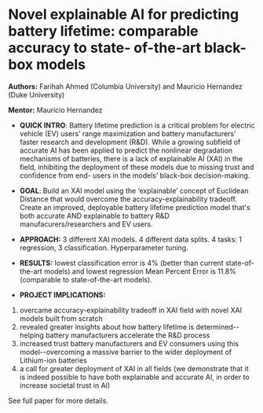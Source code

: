 # Novel explainable AI for predicting battery lifetime: comparable accuracy to state- of-the-art black-box models

**Authors:** Farihah Ahmed (Columbia University) and Mauricio Hernandez (Duke University)

**Mentor:** Mauricio Hernandez

- **QUICK INTRO**: Battery lifetime prediction is a critical problem for electric vehicle (EV) users’ range maximization and battery manufacturers’ faster research and development (R&D). While a growing subfield of accurate AI has been applied to predict the nonlinear degradation mechanisms of batteries, there is a lack of explainable AI (XAI) in the field, inhibiting the deployment of these models due to missing trust and confidence from end- users in the models’ black-box decision-making.

- **GOAL**: Build an XAI model using the ‘explainable’ concept of Euclidean Distance that would overcome the accuracy-explainability tradeoff. Create an improved, deployable battery lifetime prediction model that's both accurate AND explainable to battery R&D manufacurers/researchers and EV users.

- **APPROACH:** 3 different XAI models. 4 different data splits. 4 tasks: 1 regression, 3 classification. Hyperparameter tuning.

- **RESULTS:** lowest classification error is 4% (better than current state-of-the-art models) and lowest regression Mean Percent Error is 11.8% (comparable to state-of-the-art models).

- **PROJECT IMPLICATIONS:**
1. overcame accuracy-explainability tradeoff in XAI field with novel XAI models built from scratch
2. revealed greater insights about how battery lifetime is determined--helping battery manufacturers accelerate the R&D process
3. increased trust battery manufacturers and EV consumers using this model--overcoming a massive barrier to the wider deployment of Lithium-ion batteries
4. a call for greater deployment of XAI in all fields (we demonstrate that it is indeed possible to have both explainable and accurate AI, in order to increase societal trust in AI)

See full paper for more details.

